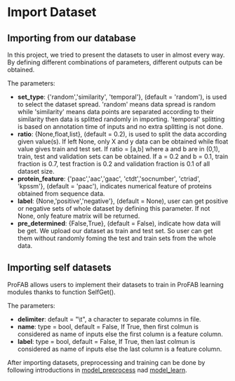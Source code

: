 # Import Dataset

## Importing from our database
In this project, we tried to present the datasets to user in almost every way. By defining different combinations of parameters, different outputs can be obtained.

The parameters:

- **set_type**: {'random','similarity', 'temporal'}, (default = 'random'), is used to select the dataset spread. 'random' means data spread is random while 'similarity' means data points are separated according to their similarity then data is splitted randomly in importing. 'temporal' splitting is based on annotation time of inputs and no extra splitting is not done.
- **ratio**: {None,float,list}, (default = 0.2), is used to split the data according given value(s). If left None, only X and y data can be obtained while float value gives train and test set. If ratio = [a,b] where a and b are in (0,1), train, test and validation sets can be obtained. If a = 0.2 and b = 0.1, train fraction is 0.7, test fraction is 0.2 and validation fraction is 0.1 of all dataset size. 
- **protein_feature**: {'paac','aac','gaac', 'ctdt','socnumber', 'ctriad', 'kpssm'}, (default = 'paac'), indicates numerical feature of proteins obtained from sequence data.
- **label**: {None,'positive','negative'}, (default = None), user can get positive or negative sets of whole dataset by defining this parameter. If not None, only feature matrix will be returned.
- **pre_determined**: {False,True}, (default = False), indicate how data will be get. We upload our dataset as train and test set. So user can get them without randomly foming the test and train sets from the whole data. 

## Importing self datasets

ProFAB allows users to implement their datasets to train in ProFAB learning modules thanks to function SelfGet(). 

The parameters:

- **delimiter**: default = "\t", a character to separate columns in file.
- **name**: type = bool, default = False, If True, then first colmun
    is considered as name of inputs else the first column is a 
    feature column.
- **label**: type = bool, default = False, If True, then last colmun
    is considered as name of inputs else the last column is a 
    feature column. 

After importing datasets, preprocessing and training can be done by following introductions in [model_preprocess](../model_preprocess) nad [model_learn](../model_learn).
